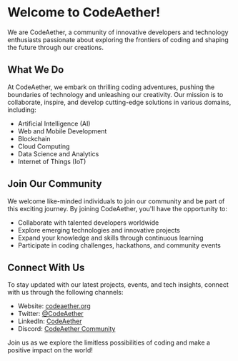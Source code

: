 # Welcome to CodeAether!

We are CodeAether, a community of innovative developers and technology enthusiasts passionate about exploring the frontiers of coding and shaping the future through our creations. 

## What We Do

At CodeAether, we embark on thrilling coding adventures, pushing the boundaries of technology and unleashing our creativity. Our mission is to collaborate, inspire, and develop cutting-edge solutions in various domains, including:

- Artificial Intelligence (AI)
- Web and Mobile Development
- Blockchain
- Cloud Computing
- Data Science and Analytics
- Internet of Things (IoT)

## Join Our Community

We welcome like-minded individuals to join our community and be part of this exciting journey. By joining CodeAether, you'll have the opportunity to:

- Collaborate with talented developers worldwide
- Explore emerging technologies and innovative projects
- Expand your knowledge and skills through continuous learning
- Participate in coding challenges, hackathons, and community events

## Connect With Us

To stay updated with our latest projects, events, and tech insights, connect with us through the following channels:

- Website: [codeaether.org](https://codeaether.org)
- Twitter: [@CodeAether](https://twitter.com/CodeAether)
- LinkedIn: [CodeAether](https://www.linkedin.com/company/codeaether)
- Discord: [CodeAether Community](https://discord.gg/codeaether)

Join us as we explore the limitless possibilities of coding and make a positive impact on the world!

